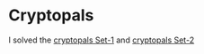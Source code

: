 # Cryptopals 

I solved the [cryptopals Set-1](https://cryptopals.com/sets/1) and [cryptopals Set-2](https://cryptopals.com/sets/2) 
